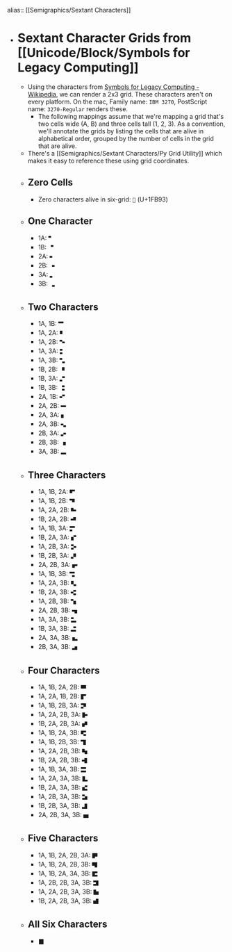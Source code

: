 alias:: [[Semigraphics/Sextant Characters]]

- # Sextant Character Grids from [[Unicode/Block/Symbols for Legacy Computing]]
	- Using the characters from [Symbols for Legacy Computing - Wikipedia](https://en.wikipedia.org/wiki/Symbols_for_Legacy_Computing), we can render a 2x3 grid. These characters aren't on every platform. On the mac, Family name: `IBM 3270`, PostScript name: `3270-Regular` renders these.
		- The following mappings assume that we're mapping a grid that's two cells wide (A, B) and three cells tall (1, 2, 3). As a convention, we'll annotate the grids by listing the cells that are alive in alphabetical order, grouped by the number of cells in the grid that are alive.
	- There's a [[Semigraphics/Sextant Characters/Py Grid Utility]] which makes it easy to reference these using grid coordinates.
	- ## Zero Cells
		- Zero characters alive in six-grid: `🮓` (U+1FB93)
	- ## One Character
		- 1A: `🬀`
		- 1B: `🬁`
		- 2A: `🬃`
		- 2B: `🬇`
		- 3A: `🬏`
		- 3B: `🬞`
	- ## Two Characters
		- 1A, 1B: `🬂`
		- 1A, 2A: `🬄`
		- 1A, 2B: `🬈`
		- 1A, 3A: `🬐`
		- 1A, 3B: `🬟`
		- 1B, 2B: `🬉`
		- 1B, 3A: `🬑`
		- 1B, 3B: `🬠`
		- 2A, 1B: `🬅`
		- 2A, 2B: `🬋`
		- 2A, 3A: `🬓`
		- 2A, 3B: `🬢`
		- 2B, 3A: `🬖`
		- 2B, 3B: `🬦`
		- 3A, 3B: `🬭`
	- ## Three Characters
		- 1A, 1B, 2A: `🬆`
		- 1A, 1B, 2B: `🬊`
		- 1A, 2A, 2B: `🬌`
		- 1B, 2A, 2B: `🬍`
		- 1A, 1B, 3A: `🬒`
		- 1B, 2A, 3A: `🬔`
		- 1A, 2B, 3A: `🬗`
		- 1B, 2B, 3A: `🬘`
		- 2A, 2B, 3A: `🬚`
		- 1A, 1B, 3B: `🬡`
		- 1A, 2A, 3B: `🬣`
		- 1B, 2A, 3B: `🬤`
		- 1A, 2B, 3B: `🬧`
		- 2A, 2B, 3B: `🬩`
		- 1A, 3A, 3B: `🬮`
		- 1B, 3A, 3B: `🬯`
		- 2A, 3A, 3B: `🬱`
		- 2B, 3A, 3B: `🬵`
	- ## Four Characters
		- 1A, 1B, 2A, 2B: `🬎`
		- 1A, 2A, 1B, 2B: `🬕`
		- 1A, 1B, 2B, 3A: `🬙`
		- 1A, 2A, 2B, 3A: `🬛`
		- 1B, 2A, 2B, 3A: `🬜`
		- 1A, 1B, 2A, 3B: `🬥`
		- 1A, 1B, 2B, 3B: `🬨`
		- 1A, 2A, 2B, 3B: `🬪`
		- 1B, 2A, 2B, 3B: `🬫`
		- 1A, 1B, 3A, 3B: `🬰`
		- 1A, 2A, 3A, 3B: `🬲`
		- 1B, 2A, 3A, 3B: `🬳`
		- 1A, 2B, 3A, 3B: `🬶`
		- 1B, 2B, 3A, 3B: `🬷`
		- 2A, 2B, 3A, 3B: `🬹`
	- ## Five Characters
		- 1A, 1B, 2A, 2B, 3A: `🬝`
		- 1A, 1B, 2A, 2B, 3B: `🬬`
		- 1A, 1B, 2A, 3A, 3B: `🬴`
		- 1A, 2B, 2B, 3A, 3B: `🬸`
		- 1A, 2A, 2B, 3A, 3B: `🬺`
		- 1B, 2A, 2B, 3A, 3B: `🬻`
	- ## All Six Characters
		- `🮋`